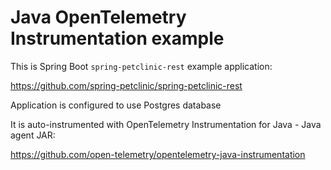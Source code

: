 # Java OpenTelemetry Instrumentation example

This is Spring Boot `spring-petclinic-rest` example application:

https://github.com/spring-petclinic/spring-petclinic-rest

Application is configured to use Postgres database

It is auto-instrumented with OpenTelemetry Instrumentation for Java - Java agent JAR:

https://github.com/open-telemetry/opentelemetry-java-instrumentation
